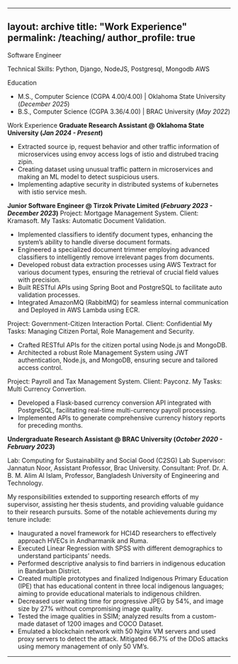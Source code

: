 
---
layout: archive
title: "Work Experience"
permalink: /teaching/
author_profile: true
---
Software Engineer 

Technical Skills: Python, Django, NodeJS, Postgresql, Mongodb AWS

Education							       		
- M.S., Computer Science (CGPA 4.00/4.00)	| Oklahoma State University (_December 2025_)	 			        		
- B.S., Computer Science (CGPA 3.36/4.00) | BRAC University (_May 2022_)

Work Experience
**Graduate Research Assistant @ Oklahoma State University (_Jan 2024 - Present_)**
- Extracted source ip, request behavior and other traffic information of microservices using envoy access logs of istio and distrubed tracing zipin.
- Creating dataset using unusual traffic pattern in microservices and making an ML model to detect suspicious users.
- Implementing adaptive security in distributed systems of kubernetes with istio service mesh.


**Junior Software Engineer @ Tirzok Private Limited (_February 2023 - December 2023_)**
Project: Mortgage Management System. 
Client: Kramasoft.
My Tasks: Automatic Document Validation.

- Implemented classifiers to identify document types, enhancing the system’s ability to handle diverse document formats.
- Engineered a specialized document trimmer employing advanced classifiers to intelligently remove irrelevant pages from documents.
- Developed robust data extraction processes using AWS Textract for various document types, ensuring the retrieval of crucial field values with precision.
- Built RESTful APIs using Spring Boot and PostgreSQL to facilitate auto validation processes.
- Integrated AmazonMQ (RabbitMQ) for seamless internal communication and Deployed in AWS Lambda using ECR.

Project: Government-Citizen Interaction Portal. 
Client: Confidential 
My Tasks: Managing Citizen Portal, Role Management and Security.

- Crafted RESTful APIs for the citizen portal using Node.js and MongoDB.
- Architected a robust Role Management System using JWT authentication, Node.js, and MongoDB, ensuring secure and tailored access control.

Project: Payroll and Tax Management System. Client: Payconz. My Tasks: Multi Currency Convertion.

- Developed a Flask-based currency conversion API integrated with PostgreSQL, facilitating real-time multi-currency payroll processing.
- Implemented APIs to generate comprehensive currency history reports for preceding months.

**Undergraduate Research Assistant @ BRAC University (_October 2020 - February 2023_)**

Lab: Computing for Sustainability and Social Good (C2SG) Lab 
Supervisor: Jannatun Noor, Assistant Professor, Brac University.
Consultant: Prof. Dr. A. B. M. Alim Al Islam, Professor, Bangladesh University of Engineering and Technology.

My responsibilities extended to supporting research efforts of my supervisor, assisting her thesis students, and providing valuable guidance to their research pursuits. Some of the notable achievements during my tenure include:

- Inaugurated a novel framework for HCI4D researchers to effectively approach HVECs in Andharmanik and Ruma.
- Executed Linear Regression with SPSS with different demographics to understand participants’ needs.
- Performed descriptive analysis to find barriers in indigenous education in Bandarban District. 
- Created multiple prototypes and finalized Indigenous Primary Education (IPE) that has educational content in three local indigenous languages; aiming to provide educational materials to indigenous children.
- Decreased user waiting time for progressive JPEG by 54%, and image size by 27% without compromising image quality.
- Tested the image qualities in SSIM; analyzed results from a custom-made dataset of 1200 images and COCO Dataset.
- Emulated a blockchain network with 50 Nginx VM servers and used proxy servers to detect the attack. Mitigated 66.7% of the DDoS attacks using memory management of only 50 VM’s.

---